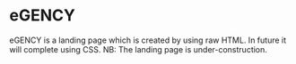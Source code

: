 # eGENCY
eGENCY is a landing page which is created by using raw HTML. In future it will complete using CSS. NB: The landing page is under-construction.
